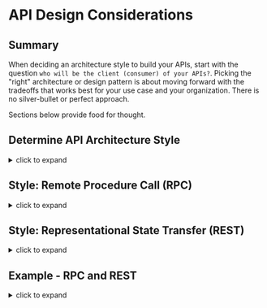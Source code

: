 # API Design Considerations

## Summary
When deciding an architecture style to build your APIs, start with the question `who will be the client (consumer) of your APIs?`. Picking the "right" architecture or design pattern is about moving forward with the tradeoffs that works best for your use case and your organization. There is no silver-bullet or perfect approach. 

Sections below provide food for thought.

## Determine API Architecture Style

<details>
<summary>click to expand</summary>

For each architecture style shown in the table below, determine which tradeoffs works best for your use-cases.

![api-architecture-style-comparison](./diagrams/api-architecture-style-comparison.png)

> diagram credit: https://youtu.be/IvsANO0qZEg?t=2025

</details>

## Style: Remote Procedure Call (RPC) 

<details>
<summary>click to expand</summary>

1. RPC helps build list of functions - Command or Action oriented APIs - which are callable remotely.
1. This style works well for implementing pre-determined use-cases.
1. RPC follows contract-first approach: functions and messages are strongly typed which are shared among client/server.

### **Net Gains**

1. RPC APIs are simple and easy to understand.
1. Strongly typed messages types leads to lightweight payloads exchange.
1. High performance over network, helps achieve low latency for service-2-service communication.

### **Mindfulness**

1. Lack of abstraction leads to tight coupling between client/server: new use case will likely require new function implementation.
1. You could end up with "function explosion": create new set of functions to accomplish slightly different actions.
1. Lack of RPC API introspection could lead to poor discoverability: clients must know specific endpoint to call and downstream side-effects aren't always clear.

</details>

## Style: Representational State Transfer (REST)

<details>
<summary>click to expand</summary>

1. REST architecture style helps build resource management oriented APIs.
1. Unlike RPC, REST models resources (e.g. Person, Account), resource actions (e.g. CRUD operations), relationship (i.e. links) between these resources.
1. APIs that follow REST style are considered RESTFul.

### **Net Gains**

1. REST style leads to decoupling client/server which helps both evolve independently.
1. Clients are likely to fulfil their new use cases with existing RESTFul APIs.
1. RESTFul APIs are self-describing: provides metadata to help clients understand how to interact with the RESTFul APIs.

### **Mindfulness**

1. RESTFul APIs can be chatty: clients may need to fetch data from multiple APIs for their unique use cases. 
1. Payloads are bigger than RPC style message; payloads are loaded with helpful metadata.
1. Clients may end up getting more info than they need.

</details>

## Example - RPC and REST

<details>
<summary>click to expand</summary>

### **Base Use Case**

Assume you're building a chat system. Up-front, you have well defined use-cases:

1. Client can acquire single/collection of conversations.
1. For given conversation, client can list its messages.
1. For given conversation, client can send (reply) new messages.

Then later on, you get an additional business use-case

1. Client wants the ability to fetch message's author information.

#### **RPC Style Implementation**

Support the pre-determined use-cases

```csharp
// Service contract exposed via HTTP APIs
listConversations();
listMessages(int converationId);
sendMessages(int converationId, string body);

// RPC API interaction
GET /listConversations
GET /listMessages?id=123
POST /sendMessages?id=123 { "body": "my new message" }    

```

Accommodate a new use-case.

```csharp
// Service contract exposed via HTTP APIs
getAuthorInfo(int messageId)

// RPC API interaction
GET /getAuthorInfo(int messageId)
```

#### **REST Style Implementation**

Support the pre-determined use-cases

```csharp
// Service contract exposed via HTTP APIs
listConversations();
listMessages(int converationId);
sendMessages(int converationId, string body);

// RPC API interaction
GET /listConversations
GET /listMessages?id=123
POST /sendMessages?id=123 { "body": "my new message" }    

```

Accommodate a new use-case.

```csharp
// Service contract exposed via HTTP APIs
getAuthorInfo(int messageId)

// RPC API interaction
GET /getAuthorInfo(int messageId)
```

</details>